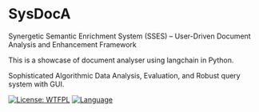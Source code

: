 # SysDocA
Synergetic Semantic Enrichment System (SSES) – User-Driven Document Analysis and Enhancement Framework 

This is a showcase of document analyser using langchain in Python.

Sophisticated Algorithmic Data Analysis, Evaluation, and Robust query system with GUI.

[![License: WTFPL](https://img.shields.io/badge/License-WTFPL-brightgreen.svg)]([https://github.com/Pratyay-ops/Webscrapingshowcase/blob/main/LICENSE])
[![Language](https://img.shields.io/badge/language-python-blue.svg)](https://golang.org/)
